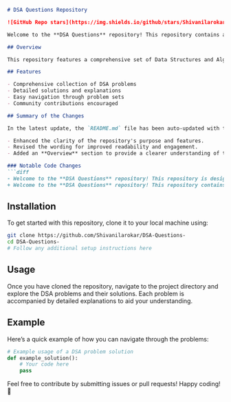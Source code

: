 ```markdown
# DSA Questions Repository

![GitHub Repo stars](https://img.shields.io/github/stars/Shivanilarokar/DSA-Questions-) ![GitHub forks](https://img.shields.io/github/forks/Shivanilarokar/DSA-Questions-) ![GitHub issues](https://img.shields.io/github/issues/Shivanilarokar/DSA-Questions-)

Welcome to the **DSA Questions** repository! This repository contains a collection of Data Structures and Algorithms (DSA) problems designed to enhance your programming skills. 🤖

## Overview

This repository features a comprehensive set of Data Structures and Algorithms (DSA) problems aimed at providing a structured learning path for developers. Each problem comes with solutions and detailed explanations to facilitate better understanding and learning.

## Features

- Comprehensive collection of DSA problems
- Detailed solutions and explanations
- Easy navigation through problem sets
- Community contributions encouraged

## Summary of the Changes

In the latest update, the `README.md` file has been auto-updated with the following changes:

- Enhanced the clarity of the repository's purpose and features.
- Revised the wording for improved readability and engagement.
- Added an **Overview** section to provide a clearer understanding of the repository's purpose.

### Notable Code Changes
```diff
- Welcome to the **DSA Questions** repository! This repository is designed to help developers enhance their problem-solving skills by providing a structured set of DSA problems, solutions, and explanations. 🤖
+ Welcome to the **DSA Questions** repository! This repository contains a collection of Data Structures and Algorithms (DSA) problems designed to enhance your programming skills. 🤖
```

## Installation

To get started with this repository, clone it to your local machine using:

```bash
git clone https://github.com/Shivanilarokar/DSA-Questions-
cd DSA-Questions-
# Follow any additional setup instructions here
```

## Usage

Once you have cloned the repository, navigate to the project directory and explore the DSA problems and their solutions. Each problem is accompanied by detailed explanations to aid your understanding.

## Example

Here’s a quick example of how you can navigate through the problems:

```python
# Example usage of a DSA problem solution
def example_solution():
    # Your code here
    pass
```

Feel free to contribute by submitting issues or pull requests! Happy coding! 🎉
```